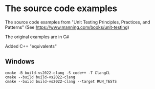 # The source code examples

The source code examples from "Unit Testing Principles, Practices, and Patterns"
(See https://www.manning.com/books/unit-testing) 

The original examples are in C#

Added C++ "equivalents"

## Windows

	cmake -B build-vs2022-clang -S code++ -T ClangCL
	cmake --build build-vs2022-clang
	cmake --build build-vs2022-clang --target RUN_TESTS
